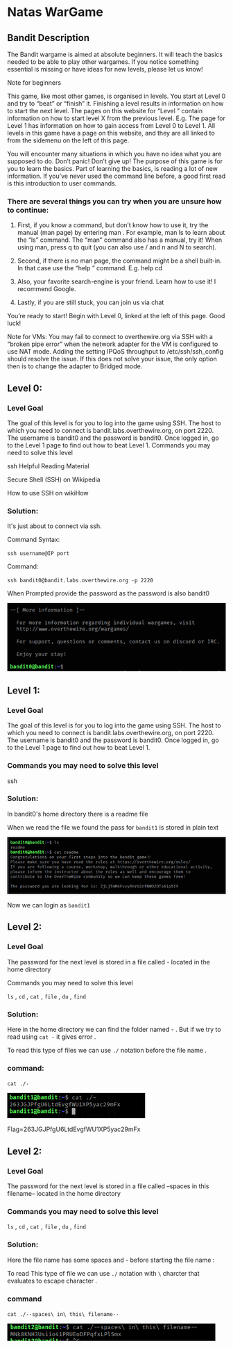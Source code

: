# Natas WarGame

## Bandit Description

The Bandit wargame is aimed at absolute beginners. It will teach the basics needed to be able to play other wargames. If you notice something essential is missing or have ideas for new levels, please let us know!

Note for beginners

This game, like most other games, is organised in levels. You start at Level 0 and try to “beat” or “finish” it. Finishing a level results in information on how to start the next level. The pages on this website for “Level <X>” contain information on how to start level X from the previous level. E.g. The page for Level 1 has information on how to gain access from Level 0 to Level 1. All levels in this game have a page on this website, and they are all linked to from the sidemenu on the left of this page.

You will encounter many situations in which you have no idea what you are supposed to do. Don’t panic! Don’t give up! The purpose of this game is for you to learn the basics. Part of learning the basics, is reading a lot of new information. If you’ve never used the command line before, a good first read is this introduction to user commands.

### There are several things you can try when you are unsure how to continue:

1. First, if you know a command, but don’t know how to use it, try the manual (man page) by entering man <command>. For example, man ls to learn about the “ls” command. The “man” command also has a manual, try it! When using man, press q to quit (you can also use / and n and N to search).

2. Second, if there is no man page, the command might be a shell built-in. In that case use the “help <X>” command. E.g. help cd

3. Also, your favorite search-engine is your friend. Learn how to use it! I recommend Google.

4. Lastly, if you are still stuck, you can join us via chat

You’re ready to start! Begin with Level 0, linked at the left of this page. Good luck!

Note for VMs: You may fail to connect to overthewire.org via SSH with a “broken pipe error” when the network adapter for the VM is configured to use NAT mode. Adding the setting IPQoS throughput to /etc/ssh/ssh_config should resolve the issue. If this does not solve your issue, the only option then is to change the adapter to Bridged mode.

## Level 0:
	
### Level Goal

The goal of this level is for you to log into the game using SSH. The host to which you need to connect is bandit.labs.overthewire.org, on port 2220. The username is bandit0 and the password is bandit0. Once logged in, go to the Level 1 page to find out how to beat Level 1.
Commands you may need to solve this level

ssh
Helpful Reading Material

Secure Shell (SSH) on Wikipedia

How to use SSH on wikiHow
		
### Solution:
			
It's just about to connect via ssh.
			
Command Syntax:
			
`ssh username@IP port`
				
Command:

`ssh bandit0@bandit.labs.overthewire.org -p 2220`

When Prompted provide the password as the password is also bandit0

![[My Screenshot](screenshots/Level0.png)](screenshots/Level0.png)

## Level 1:

### Level Goal

The goal of this level is for you to log into the game using SSH. The host to which you need to connect is bandit.labs.overthewire.org, on port 2220. The username is bandit0 and the password is bandit0. Once logged in, go to the Level 1 page to find out how to beat Level 1.

### Commands you may need to solve this level

ssh


### Solution:
	
In bandit0's home directory there is a readme file 

When we read the file we found the pass for `bandit1` is stored in plain text

![[Bandit1](screenshots/Level1.png)](screenshots/Level1.png)

Now we can login as `bandit1`

## Level 2:

### Level Goal

The password for the next level is stored in a file called - located in the home directory

Commands you may need to solve this level

`ls` , `cd` , `cat` , `file` , `du` , `find`

### Solution:

Here in the home directory we can find the folder named - . But if we try to read using `cat -` it gives error .

To read this type of files we can use `./` notation before the file name .

### command:

`cat ./-`

![[Bandit1](screenshots/Level2.png)](screenshots/Level2.png)

Flag=263JGJPfgU6LtdEvgfWU1XP5yac29mFx

## Level 2:

### Level Goal

The password for the next level is stored in a file called –spaces in this filename– located in the home directory

### Commands you may need to solve this level

`ls` , `cd` , `cat` , `file` , `du` , `find`

### Solution:
	
Here the file name has some spaces and - before starting the file name :

To read This type of file we can use `./` notation with `\` charcter that evaluates to escape character .

### command	

`cat ./--spaces\ in\ this\ filename--`

![[Bandit1](screenshots/Level3.png)](screenshots/Level3.png)